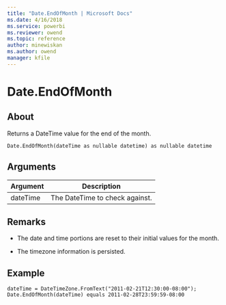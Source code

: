 ```yaml
---
title: "Date.EndOfMonth | Microsoft Docs"
ms.date: 4/16/2018
ms.service: powerbi
ms.reviewer: owend
ms.topic: reference
author: minewiskan
ms.author: owend
manager: kfile
---
```

# Date.EndOfMonth

  
## About  
Returns a DateTime value for the end of the month.  
  
```  
Date.EndOfMonth(dateTime as nullable datetime) as nullable datetime  
```  
  
## Arguments  
  
|Argument|Description|  
|------------|---------------|  
|dateTime|The DateTime to check against.|  
  
## Remarks  
  
-   The date and time portions are reset to their initial values for the month.  
  
-   The timezone information is persisted.  
  
## Example  
  
```  
dateTime = DateTimeZone.FromText("2011-02-21T12:30:00-08:00");   
Date.EndOfMonth(dateTime) equals 2011-02-28T23:59:59-08:00  
```  
